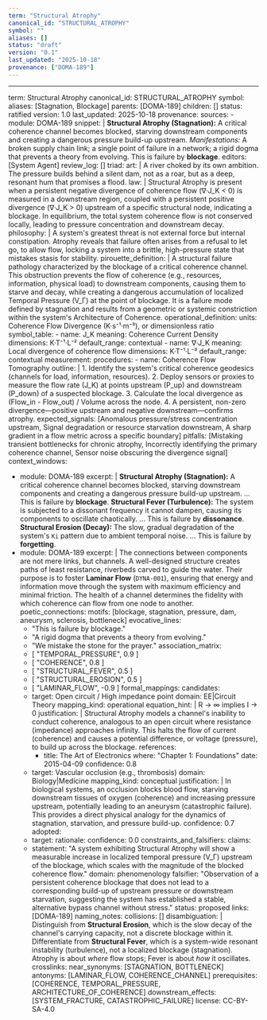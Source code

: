 ```yaml
---
term: "Structural Atrophy"
canonical_id: "STRUCTURAL_ATROPHY"
symbol: ""
aliases: []
status: "draft"
version: "0.1"
last_updated: "2025-10-18"
provenance: ["DOMA-189"]
---
```


---
term: Structural Atrophy
canonical_id: STRUCTURAL_ATROPHY
symbol: 
aliases: [Stagnation, Blockage]
parents: [DOMA-189]
children: []
status: ratified
version: 1.0
last_updated: 2025-10-18
provenance:
  sources:
    - module: DOMA-189
      snippet: |
        **Structural Atrophy (Stagnation):** A critical coherence channel becomes blocked, starving downstream components and creating a dangerous pressure build-up upstream. *Manifestations:* A broken supply chain link; a single point of failure in a network; a rigid dogma that prevents a theory from evolving. This is failure by **blockage**.
  editors: [System Agent]
  review_log: []
triad:
  art: |
    A river choked by its own ambition. The pressure builds behind a silent dam, not as a roar, but as a deep, resonant hum that promises a flood.
  law: |
    Structural Atrophy is present when a persistent negative divergence of coherence flow (∇·J_K < 0) is measured in a downstream region, coupled with a persistent positive divergence (∇·J_K > 0) upstream of a specific structural node, indicating a blockage. In equilibrium, the total system coherence flow is not conserved locally, leading to pressure concentration and downstream decay.
  philosophy: |
    A system's greatest threat is not external force but internal constipation. Atrophy reveals that failure often arises from a refusal to let go, to allow flow, locking a system into a brittle, high-pressure state that mistakes stasis for stability.
pirouette_definition: |
  A structural failure pathology characterized by the blockage of a critical coherence channel. This obstruction prevents the flow of coherence (e.g., resources, information, physical load) to downstream components, causing them to starve and decay, while creating a dangerous accumulation of localized Temporal Pressure (V_Γ) at the point of blockage. It is a failure mode defined by stagnation and results from a geometric or systemic constriction within the system's Architecture of Coherence.
operational_definition:
  units: Coherence Flow Divergence (K·s⁻¹·m⁻³), or dimensionless ratio
  symbol_table:
    - name: J_K
      meaning: Coherence Current Density
      dimensions: K·T⁻¹·L⁻²
      default_range: contextual
    - name: ∇·J_K
      meaning: Local divergence of coherence flow
      dimensions: K·T⁻¹·L⁻³
      default_range: contextual
  measurement:
    procedures:
      - name: Coherence Flow Tomography
        outline: |
          1. Identify the system's critical coherence geodesics (channels for load, information, resources).
          2. Deploy sensors or proxies to measure the flow rate (J_K) at points upstream (P_up) and downstream (P_down) of a suspected blockage.
          3. Calculate the local divergence as (Flow_in - Flow_out) / Volume across the node.
          4. A persistent, non-zero divergence—positive upstream and negative downstream—confirms atrophy.
        expected_signals: [Anomalous pressure/stress concentration upstream, Signal degradation or resource starvation downstream, A sharp gradient in a flow metric across a specific boundary]
        pitfalls: [Mistaking transient bottlenecks for chronic atrophy, Incorrectly identifying the primary coherence channel, Sensor noise obscuring the divergence signal]
context_windows:
  - module: DOMA-189
    excerpt: |
      **Structural Atrophy (Stagnation):** A critical coherence channel becomes blocked, starving downstream components and creating a dangerous pressure build-up upstream. ... This is failure by **blockage**.
      **Structural Fever (Turbulence):** The system is subjected to a dissonant frequency it cannot dampen, causing its components to oscillate chaotically. ... This is failure by **dissonance**.
      **Structural Erosion (Decay):** The slow, gradual degradation of the system's `Ki` pattern due to ambient temporal noise. ... This is failure by **forgetting**.
  - module: DOMA-189
    excerpt: |
      The connections between components are not mere links, but channels. A well-designed structure creates paths of least resistance, riverbeds carved to guide the water. Their purpose is to foster **Laminar Flow** (`DYNA-001`), ensuring that energy and information move through the system with maximum efficiency and minimal friction. The health of a channel determines the fidelity with which coherence can flow from one node to another.
poetic_connections:
  motifs: [blockage, stagnation, pressure, dam, aneurysm, sclerosis, bottleneck]
  evocative_lines:
    - "This is failure by blockage."
    - "A rigid dogma that prevents a theory from evolving."
    - "We mistake the stone for the prayer."
  association_matrix:
    - [ "TEMPORAL_PRESSURE", 0.9 ]
    - [ "COHERENCE", 0.8 ]
    - [ "STRUCTURAL_FEVER", 0.5 ]
    - [ "STRUCTURAL_EROSION", 0.5 ]
    - [ "LAMINAR_FLOW", -0.9 ]
formal_mappings:
  candidates:
    - target: Open circuit / High impedance point
      domain: EE|Circuit Theory
      mapping_kind: operational
      equation_hint: |
        R → ∞  implies I → 0
      justification: |
        Structural Atrophy models a channel's inability to conduct coherence, analogous to an open circuit where resistance (impedance) approaches infinity. This halts the flow of current (coherence) and causes a potential difference, or voltage (pressure), to build up across the blockage.
      references:
        - title: The Art of Electronics
          where: "Chapter 1: Foundations"
          date: 2015-04-09
      confidence: 0.8
    - target: Vascular occlusion (e.g., thrombosis)
      domain: Biology|Medicine
      mapping_kind: conceptual
      justification: |
        In biological systems, an occlusion blocks blood flow, starving downstream tissues of oxygen (coherence) and increasing pressure upstream, potentially leading to an aneurysm (catastrophic failure). This provides a direct physical analogy for the dynamics of stagnation, starvation, and pressure build-up.
      confidence: 0.7
  adopted:
    - target:
      rationale:
      confidence: 0.0
constraints_and_falsifiers:
  claims:
    - statement: "A system exhibiting Structural Atrophy will show a measurable increase in localized temporal pressure (V_Γ) upstream of the blockage, which scales with the magnitude of the blocked coherence flow."
      domain: phenomenology
      falsifier: "Observation of a persistent coherence blockage that does not lead to a corresponding build-up of upstream pressure or downstream starvation, suggesting the system has established a stable, alternative bypass channel without stress."
      status: proposed
      links: [DOMA-189]
naming_notes:
  collisions: []
  disambiguation: |
    Distinguish from **Structural Erosion**, which is the slow decay of the channel's carrying capacity, not a discrete blockage within it. Differentiate from **Structural Fever**, which is a system-wide resonant instability (turbulence), not a localized blockage (stagnation). Atrophy is about *where* flow stops; Fever is about *how* it oscillates.
crosslinks:
  near_synonyms: [STAGNATION, BOTTLENECK]
  antonyms: [LAMINAR_FLOW, COHERENCE_CHANNEL]
  prerequisites: [COHERENCE, TEMPORAL_PRESSURE, ARCHITECTURE_OF_COHERENCE]
  downstream_effects: [SYSTEM_FRACTURE, CATASTROPHIC_FAILURE]
license: CC-BY-SA-4.0